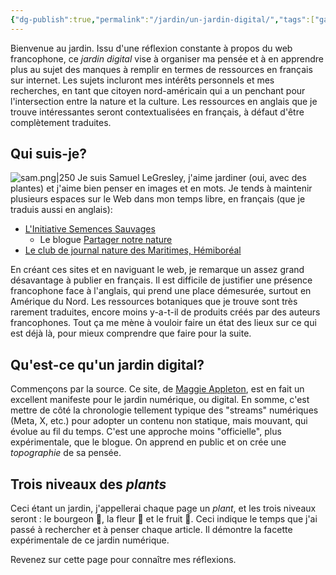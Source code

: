 ```yaml
---
{"dg-publish":true,"permalink":"/jardin/un-jardin-digital/","tags":["gardenEntry"]}
---
```


Bienvenue au jardin.
Issu d'une réflexion constante à propos du web francophone, ce *jardin digital* vise à organiser ma pensée et à en apprendre plus au sujet des manques à remplir en termes de ressources en français sur internet. 
Les sujets incluront mes intérêts personnels et mes recherches, en tant que citoyen nord-américain qui a un penchant pour l'intersection entre la nature et la culture. Les ressources en anglais que je trouve intéressantes seront contextualisées en français, à défaut d'être complètement traduites.
## Qui suis-je?
![sam.png|250](/img/user/sam.png)
Je suis Samuel LeGresley, j'aime jardiner (oui, avec des plantes) et j'aime bien penser en images et en mots. Je tends à maintenir plusieurs espaces sur le Web dans mon temps libre, en français (que je traduis aussi en anglais):

- [L'Initiative Semences Sauvages](https://semencessauvages.org)
	- Le blogue [Partager notre nature](https://nature.semencessauvages.org/)
- [Le club de journal nature des Maritimes, Hémiboréal](https://hemiboreal.com/fr/)

En créant ces sites et en naviguant le web, je remarque un assez grand désavantage à publier en français. Il est difficile de justifier une présence francophone face à l'anglais, qui prend une place démesurée, surtout en Amérique du Nord. Les ressources botaniques que je trouve sont très rarement traduites, encore moins y-a-t-il de produits créés par des auteurs francophones.
Tout ça me mène à vouloir faire un état des lieux sur ce qui est déjà là, pour mieux comprendre que faire pour la suite.
## Qu'est-ce qu'un jardin digital?
Commençons par la source. Ce site, de [Maggie Appleton](https://maggieappleton.com/garden-history), est en fait un excellent manifeste pour le jardin numérique, ou digital.
En somme, c'est mettre de côté la chronologie tellement typique des "streams" numériques (Meta, X, etc.) pour adopter un contenu non statique, mais mouvant, qui évolue au fil du temps.
C'est une approche moins "officielle", plus expérimentale, que le blogue. On apprend en public et on crée une *topographie* de sa pensée.
## Trois niveaux des *plants*
Ceci étant un jardin, j'appellerai chaque page un *plant*, et les trois niveaux seront : le bourgeon 🌱, la fleur 🌼 et le fruit 🍅.
Ceci indique le temps que j'ai passé à rechercher et à penser chaque article. Il démontre la facette expérimentale de ce jardin numérique. 

Revenez sur cette page pour connaître mes réflexions.
